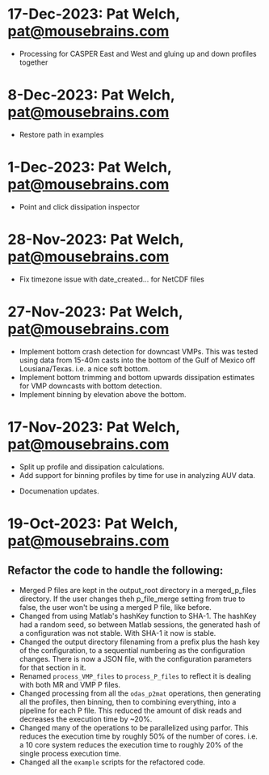 # 17-Dec-2023: Pat Welch, pat@mousebrains.com
  * Processing for CASPER East and West and gluing up and down profiles together

# 8-Dec-2023: Pat Welch, pat@mousebrains.com
 * Restore path in examples

# 1-Dec-2023: Pat Welch, pat@mousebrains.com
 * Point and click dissipation inspector

# 28-Nov-2023: Pat Welch, pat@mousebrains.com
 * Fix timezone issue with date_created... for NetCDF files

# 27-Nov-2023: Pat Welch, pat@mousebrains.com
 * Implement bottom crash detection for downcast VMPs. This was tested using data from 15-40m casts into the bottom of the Gulf of Mexico off Lousiana/Texas. i.e. a nice soft bottom.
 * Implement bottom trimming and bottom upwards dissipation estimates for VMP downcasts with bottom detection.
 * Implement binning by elevation above the bottom.

# 17-Nov-2023: Pat Welch, pat@mousebrains.com

 * Split up profile and dissipation calculations.
 * Add support for binning profiles by time for use in analyzing AUV data.
- Documenation updates. 

# 19-Oct-2023: Pat Welch, pat@mousebrains.com

## Refactor the code to handle the following:
 * Merged P files are kept in the output_root directory in a merged_p_files
 directory. If the user changes theh p_file_merge setting from true to false,
 the user won't be using a merged P file, like before.
 * Changed from using Matlab's hashKey function to SHA-1. The hashKey had a
  random seed, so between Matlab sessions, the generated hash of a
  configuration was not stable. With SHA-1 it now is stable.
 * Changed the output directory filenaming from a prefix plus the hash key
  of the configuration, to a sequential numbering as the configuration
  changes. There is now a JSON file, with the configuration parameters for
  that section in it.
 * Renamed `process_VMP_files` to `process_P_files` to reflect it is dealing
  with both MR and VMP P files.
 * Changed processing from all the `odas_p2mat` operations, then generating
   all the profiles, then binning, then to combining everything, into a
   pipeline for each P file. This reduced the amount of disk reads and
   decreases the execution time by ~20%.
 * Changed many of the operations to be parallelized using parfor. This
  reduces the execution time by roughly 50% of the number of cores. i.e. a 10
  core system reduces the execution time to roughly 20% of the single process
  execution time.
 * Changed all the `example` scripts for the refactored code.
